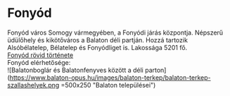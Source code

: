 # Fonyód

Fonyód város Somogy vármegyében, a Fonyódi járás központja. Népszerű üdülőhely és kikötőváros a Balaton déli partján. Hozzá tartozik Alsóbélatelep, Bélatelep és Fonyódliget is. Lakossága 5201 fő.  
[Fonyód rövid története](https://www.fonyod.hu/hu/fonyod-anno/történet)  
Fonyód elérhetősége:  
![Balatonboglár és Balatonfenyves között a déli parton](https://www.balaton-opus.hu/images/balaton-terkep/balaton-terkep-szallashelyek.png =500x250 "Balaton települései")
